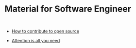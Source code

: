 #  Material for Software Engineer

```bash

```
## 
- [How to contribute to open source](https://www.freecodecamp.org/news/how-to-contribute-to-open-source-projects-beginners-guide/)

- [Attention is all you need](./resource/NIPS-2017-attention-is-all-you-need-Paper.pdf)
